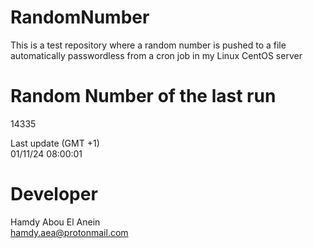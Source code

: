 # RandomNumber    
This is a test repository where a random number is pushed to a file automatically passwordless from a cron job in my Linux CentOS server    
# Random Number of the last run   
14335
      
Last update (GMT +1)    
01/11/24 08:00:01
# Developer    
Hamdy Abou El Anein   
hamdy.aea@protonmail.com
